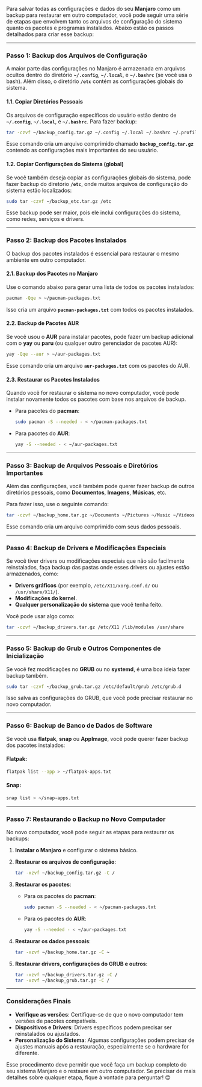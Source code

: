 
Para salvar todas as configurações e dados do seu **Manjaro** como um backup para restaurar em outro computador, você pode seguir uma série de etapas que envolvem tanto os arquivos de configuração do sistema quanto os pacotes e programas instalados. Abaixo estão os passos detalhados para criar esse backup:

---

### **Passo 1: Backup dos Arquivos de Configuração**

A maior parte das configurações no Manjaro é armazenada em arquivos ocultos dentro do diretório **`~/.config`**, **`~/.local`**, e **`~/.bashrc`** (se você usa o bash). Além disso, o diretório **`/etc`** contém as configurações globais do sistema.

#### **1.1. Copiar Diretórios Pessoais**

Os arquivos de configuração específicos do usuário estão dentro de **`~/.config`**, **`~/.local`**, e **`~/.bashrc`**. Para fazer backup:

```bash
tar -czvf ~/backup_config.tar.gz ~/.config ~/.local ~/.bashrc ~/.profile
```

Esse comando cria um arquivo comprimido chamado **`backup_config.tar.gz`** contendo as configurações mais importantes do seu usuário.

#### **1.2. Copiar Configurações do Sistema (global)**

Se você também deseja copiar as configurações globais do sistema, pode fazer backup do diretório **`/etc`**, onde muitos arquivos de configuração do sistema estão localizados:

```bash
sudo tar -czvf ~/backup_etc.tar.gz /etc
```

Esse backup pode ser maior, pois ele inclui configurações do sistema, como redes, serviços e drivers.

---

### **Passo 2: Backup dos Pacotes Instalados**

O backup dos pacotes instalados é essencial para restaurar o mesmo ambiente em outro computador.

#### **2.1. Backup dos Pacotes no Manjaro**

Use o comando abaixo para gerar uma lista de todos os pacotes instalados:

```bash
pacman -Qqe > ~/pacman-packages.txt
```

Isso cria um arquivo **`pacman-packages.txt`** com todos os pacotes instalados.

#### **2.2. Backup de Pacotes AUR**

Se você usou o **AUR** para instalar pacotes, pode fazer um backup adicional com o **yay** ou **paru** (ou qualquer outro gerenciador de pacotes AUR):

```bash
yay -Qqe --aur > ~/aur-packages.txt
```

Esse comando cria um arquivo **`aur-packages.txt`** com os pacotes do AUR.

#### **2.3. Restaurar os Pacotes Instalados**

Quando você for restaurar o sistema no novo computador, você pode instalar novamente todos os pacotes com base nos arquivos de backup.

- Para pacotes do **pacman**:
    
    ```bash
    sudo pacman -S --needed - < ~/pacman-packages.txt
    ```
    
- Para pacotes do **AUR**:
    
    ```bash
    yay -S --needed - < ~/aur-packages.txt
    ```
    

---

### **Passo 3: Backup de Arquivos Pessoais e Diretórios Importantes**

Além das configurações, você também pode querer fazer backup de outros diretórios pessoais, como **Documentos**, **Imagens**, **Músicas**, etc.

Para fazer isso, use o seguinte comando:

```bash
tar -czvf ~/backup_home.tar.gz ~/Documents ~/Pictures ~/Music ~/Videos ~/Downloads
```

Esse comando cria um arquivo comprimido com seus dados pessoais.

---

### **Passo 4: Backup de Drivers e Modificações Especiais**

Se você tiver drivers ou modificações especiais que não são facilmente reinstalados, faça backup das pastas onde esses drivers ou ajustes estão armazenados, como:

- **Drivers gráficos** (por exemplo, `/etc/X11/xorg.conf.d/` ou `/usr/share/X11/`).
- **Modificações do kernel**.
- **Qualquer personalização do sistema** que você tenha feito.

Você pode usar algo como:

```bash
tar -czvf ~/backup_drivers.tar.gz /etc/X11 /lib/modules /usr/share
```

---

### **Passo 5: Backup do Grub e Outros Componentes de Inicialização**

Se você fez modificações no **GRUB** ou no **systemd**, é uma boa ideia fazer backup também.

```bash
sudo tar -czvf ~/backup_grub.tar.gz /etc/default/grub /etc/grub.d
```

Isso salva as configurações do GRUB, que você pode precisar restaurar no novo computador.

---

### **Passo 6: Backup de Banco de Dados de Software**

Se você usa **flatpak**, **snap** ou **AppImage**, você pode querer fazer backup dos pacotes instalados:

#### **Flatpak:**

```bash
flatpak list --app > ~/flatpak-apps.txt
```

#### **Snap:**

```bash
snap list > ~/snap-apps.txt
```

---

### **Passo 7: Restaurando o Backup no Novo Computador**

No novo computador, você pode seguir as etapas para restaurar os backups:

1. **Instalar o Manjaro** e configurar o sistema básico.
    
2. **Restaurar os arquivos de configuração**:
    
    ```bash
    tar -xzvf ~/backup_config.tar.gz -C /
    ```
    
3. **Restaurar os pacotes**:
    
    - Para os pacotes do **pacman**:
        
        ```bash
        sudo pacman -S --needed - < ~/pacman-packages.txt
        ```
        
    - Para os pacotes do **AUR**:
        
        ```bash
        yay -S --needed - < ~/aur-packages.txt
        ```
        
4. **Restaurar os dados pessoais**:
    
    ```bash
    tar -xzvf ~/backup_home.tar.gz -C ~
    ```
    
5. **Restaurar drivers, configurações do GRUB e outros**:
    
    ```bash
    tar -xzvf ~/backup_drivers.tar.gz -C /
    tar -xzvf ~/backup_grub.tar.gz -C /
    ```
    

---

### **Considerações Finais**

- **Verifique as versões**: Certifique-se de que o novo computador tem versões de pacotes compatíveis.
- **Dispositivos e Drivers**: Drivers específicos podem precisar ser reinstalados ou ajustados.
- **Personalização do Sistema**: Algumas configurações podem precisar de ajustes manuais após a restauração, especialmente se o hardware for diferente.

Esse procedimento deve permitir que você faça um backup completo do seu sistema Manjaro e o restaure em outro computador. Se precisar de mais detalhes sobre qualquer etapa, fique à vontade para perguntar! 😊